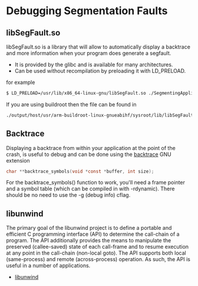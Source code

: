 # Debugging Segmentation Faults


## libSegFault.so

libSegFault.so is a library that will allow to automatically display a backtrace
and more information when your program does generate a segfault.
- It is provided by the glibc and is available for many architectures.
- Can be used without recompilation by preloading it with LD_PRELOAD.
  
for example

```sh
$ LD_PRELOAD=/usr/lib/x86_64-linux-gnu/libSegFault.so ./SegmentingApplication
```

If you are using buildroot then the file can be found in 

```sh
./output/host/usr/arm-buildroot-linux-gnueabihf/sysroot/lib/libSegFault.so
```


## Backtrace

Displaying a backtrace from within your application at the point of the crash, is useful to debug and can be done using the [backtrace](https://man7.org/linux/man-pages/man3/backtrace.3.html) GNU extension

```c
char **backtrace_symbols(void *const *buffer, int size);
```
For the backtrace_symbols() function to work, you'll need a frame pointer and a symbol table (which can be compiled in with -rdynamic). There should be no need to use the -g (debug info) cflag.


## libunwind

The primary goal of the libunwind project is to define a portable and efficient C programming interface (API) to determine the call-chain of a program. The API additionally provides the means to manipulate the preserved (callee-saved) state of each call-frame and to resume execution at any point in the call-chain (non-local goto). The API supports both local (same-process) and remote (across-process) operation. As such, the API is useful in a number of applications.

- [libunwind](https://www.nongnu.org/libunwind/index.html)
